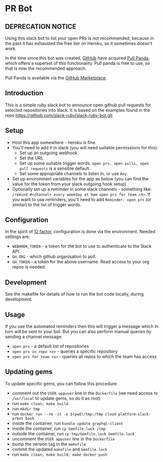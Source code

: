 PR Bot
======

DEPRECATION NOTICE
------------------

Using this slack bot to list your open PRs is not recommended, because in the past it has exhausted the free tier on Heroku, so it sometimes doesn't work.

In the time since this bot was created, [GitHub] have acquired [Pull Panda], which offers a superset of this functionality. Pull panda is free to use, so that is now the recommended approach.

Pull Panda is available via the [GitHub Marketplace].

[GitHub]: https://github.com
[Pull Panda]: https://pullpanda.com
[GitHub Marketplace]: https://github.com/marketplace/pull-panda

Introduction
------------

This is a simple ruby slack bot to announce open github pull requests for
selected repositories into slack.  It is based on the examples found in the
repo https://github.com/slack-ruby/slack-ruby-bot.git

Setup
-----

  * Host this app somewhere - heroku is fine.
  * You'll need to add it in slack (you will need suitable permissions for this):
    * Set up an outgoing webhook
    * Set the URL
    * Set up some suitable trigger words. `open prs, open pulls, open pull requests` is a sensible default.
    * Set some appropriate channels to listen in, or use `Any`.
  * Set up environment variables for the app as below (you can find the value for the token from your slack outgoing hook setup)
  * Optionally set up a reminder in some slack channels - something like: `/remind #<channel> every weekday at 9am open prs for team <X>`. If you want to use reminders, you'll need to add `Reminder: open prs` (or similar) to the list of trigger words.

Configuration
-------------
In the spirit of [12 factor](https://12factor.net/config), configuration is
done via the environment.  Needed settings are:

  * `WEBHOOK_TOKEN` - a token for the bot to use to authenticate to the Slack API.
  * `GH_ORG` - which github organisation to poll.
  * `GH_TOKEN` - a token for the above username. Read access to your org repos is needed.

Development
-----------
See the makefile for details of how to run the bot code locally, during development.

Usage
-----

If you use the automated reminders then this will trigger a message which in turn will be sent to your bot.  But you can also perform manual queries by sending a channel message:

  * `open prs` - a default list of repositories
  * `open prs in repo <x>` - queries a specific repository
  * `open prs for team <x>` - queries all repos to which the team has access

Updating gems
-------------

To update specific gems, you can follow this procedure:

* comment out the `USER appuser` line in the `Dockerfile` (we need access to `/usr/local` to update gems, so do it as root)
* run `make clean; make build`
* run `mkdir tmp`
* run `docker run --rm -it -v $(pwd)/tmp:/tmp cloud-platform-slack-prbot bash`
* inside the container, run `bundle update graphql-client`
* inside the container, run `cp Gemfile.lock /tmp`
* outside the container, run `cp tmp/Gemfile.lock Gemfile.lock`
* uncomment the `USER appuser` line in the `Dockerfile`
* bump the version tag in the `makefile`
* commit the updated `makefile` and `Gemfile.lock`
* run `make clean; make build; make docker-push`
